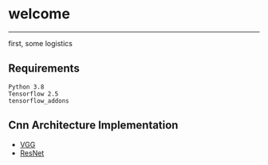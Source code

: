 # welcome 
--------------------------------------------------------------------------------

 first, some logistics 

## Requirements

    Python 3.8
    Tensorflow 2.5
    tensorflow_addons


## Cnn Architecture Implementation

* [VGG](https://github.com/giladElichai/public/tree/main/CnnArchitecture/VGG)
* [ResNet](https://github.com/giladElichai/public/tree/main/CnnArchitecture/ResNet)
 